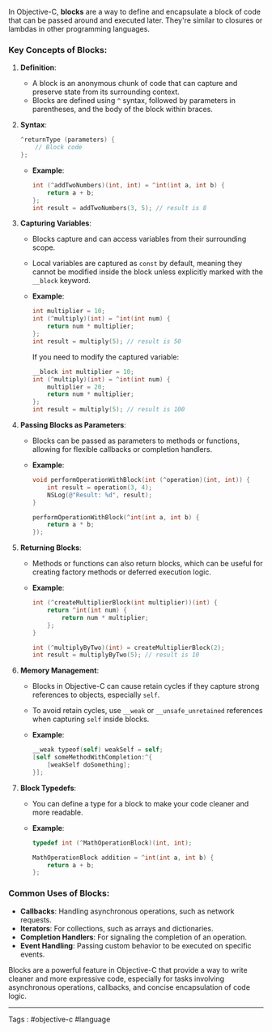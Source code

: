 In Objective-C, **blocks** are a way to define and encapsulate a block of code that can be passed around and executed later. They're similar to closures or lambdas in other programming languages.

### Key Concepts of Blocks:

1. **Definition**:
   - A block is an anonymous chunk of code that can capture and preserve state from its surrounding context.
   - Blocks are defined using `^` syntax, followed by parameters in parentheses, and the body of the block within braces.

2. **Syntax**:
   ```objective-c
   ^returnType (parameters) {
       // Block code
   };
   ```

   - **Example**:
     ```objective-c
     int (^addTwoNumbers)(int, int) = ^int(int a, int b) {
         return a + b;
     };
     int result = addTwoNumbers(3, 5); // result is 8
     ```

3. **Capturing Variables**:
   - Blocks capture and can access variables from their surrounding scope.
   - Local variables are captured as `const` by default, meaning they cannot be modified inside the block unless explicitly marked with the `__block` keyword.

   - **Example**:
     ```objective-c
     int multiplier = 10;
     int (^multiply)(int) = ^int(int num) {
         return num * multiplier;
     };
     int result = multiply(5); // result is 50
     ```

     If you need to modify the captured variable:
     ```objective-c
     __block int multiplier = 10;
     int (^multiply)(int) = ^int(int num) {
         multiplier = 20;
         return num * multiplier;
     };
     int result = multiply(5); // result is 100
     ```

4. **Passing Blocks as Parameters**:
   - Blocks can be passed as parameters to methods or functions, allowing for flexible callbacks or completion handlers.
   
   - **Example**:
     ```objective-c
     void performOperationWithBlock(int (^operation)(int, int)) {
         int result = operation(3, 4);
         NSLog(@"Result: %d", result);
     }

     performOperationWithBlock(^int(int a, int b) {
         return a * b;
     });
     ```

5. **Returning Blocks**:
   - Methods or functions can also return blocks, which can be useful for creating factory methods or deferred execution logic.

   - **Example**:
     ```objective-c
     int (^createMultiplierBlock(int multiplier))(int) {
         return ^int(int num) {
             return num * multiplier;
         };
     }

     int (^multiplyByTwo)(int) = createMultiplierBlock(2);
     int result = multiplyByTwo(5); // result is 10
     ```

6. **Memory Management**:
   - Blocks in Objective-C can cause retain cycles if they capture strong references to objects, especially `self`.
   - To avoid retain cycles, use `__weak` or `__unsafe_unretained` references when capturing `self` inside blocks.

   - **Example**:
     ```objective-c
     __weak typeof(self) weakSelf = self;
     [self someMethodWithCompletion:^{
         [weakSelf doSomething];
     }];
     ```

7. **Block Typedefs**:
   - You can define a type for a block to make your code cleaner and more readable.

   - **Example**:
     ```objective-c
     typedef int (^MathOperationBlock)(int, int);
     
     MathOperationBlock addition = ^int(int a, int b) {
         return a + b;
     };
     ```

### Common Uses of Blocks:
- **Callbacks**: Handling asynchronous operations, such as network requests.
- **Iterators**: For collections, such as arrays and dictionaries.
- **Completion Handlers**: For signaling the completion of an operation.
- **Event Handling**: Passing custom behavior to be executed on specific events.

Blocks are a powerful feature in Objective-C that provide a way to write cleaner and more expressive code, especially for tasks involving asynchronous operations, callbacks, and concise encapsulation of code logic.
___

Tags : #objective-c #language 